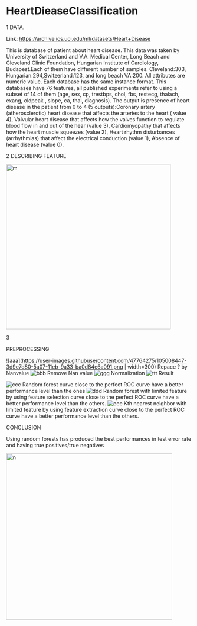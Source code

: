 # HeartDieaseClassification
1	DATA. 

  Link: https://archive.ics.uci.edu/ml/datasets/Heart+Disease
  
  
  This is database of patient about heart disease. This data was taken by University of Switzerland and V.A. Medical Center, Long Beach and Cleveland Clinic Foundation, Hungarian Institute of Cardiology, Budapest.Each of them have different number of samples. Cleveland:303, Hungarian:294,Switzerland:123, and long beach VA:200. All attributes are numeric value. Each database has the same instance format. This databases have 76 features, all published experiments refer to using a subset of 14 of them (age, sex, cp, trestbps, chol, fbs, restecg, thalach, exang, oldpeak , slope, ca, thal, diagnosis). The output is presence of heart disease in the patient from 0 to 4 (5 outputs):Coronary artery (atherosclerotic) heart disease that affects the arteries to the heart ( value 4), Valvular heart disease that affects how the valves function to regulate blood flow in and out of the hear (value 3), Cardiomyopathy that affects how the heart muscle squeezes (value 2), Heart rhythm disturbances (arrhythmias) that affect the electrical conduction (value 1), Absence of heart disease (value 0).

2 DESCRIBING FEATURE



<img width="446" alt="m" src="https://user-images.githubusercontent.com/47764275/105010215-6aec2b00-5a09-11eb-84aa-873697eb9905.PNG">

3

PREPROCESSING

![aaa](https://user-images.githubusercontent.com/47764275/105008447-3d9e7d80-5a07-11eb-9a33-ba0d84e6a091.png | width=300)
Repace ? by Nanvalue 
![bbb](https://user-images.githubusercontent.com/47764275/105008486-4c853000-5a07-11eb-97b1-49cccfa5c840.png)
Remove Nan value
![ggg](https://user-images.githubusercontent.com/47764275/105008933-e056fc00-5a07-11eb-9c3a-3e7dc24329dd.png)
Normalization
![ttt](https://user-images.githubusercontent.com/47764275/105009019-f95fad00-5a07-11eb-89fd-576cc3ed72ef.png)
Result

![ccc](https://user-images.githubusercontent.com/47764275/105009121-1dbb8980-5a08-11eb-87aa-ae99c5167c62.png)
Random forest curve close to the perfect ROC curve have a better performance level than the ones
![ddd](https://user-images.githubusercontent.com/47764275/105009154-2744f180-5a08-11eb-8c9c-3906ff8ccaa7.png)
Random forest with limited feature by using feature selection curve close to the perfect ROC curve have a better performance level than the others.
![eee](https://user-images.githubusercontent.com/47764275/105009171-2ca23c00-5a08-11eb-976c-859e69fc2144.png)
Kth nearest neighbor with limited feature by using feature extraction curve close to the perfect ROC curve have a better performance level than the others.

CONCLUSION

Using random forests has produced the best performances in test error rate and having true positives/true negatives

<img width="450" alt="n" src="https://user-images.githubusercontent.com/47764275/105010239-74759300-5a09-11eb-90c0-7910328cc8b8.PNG">

